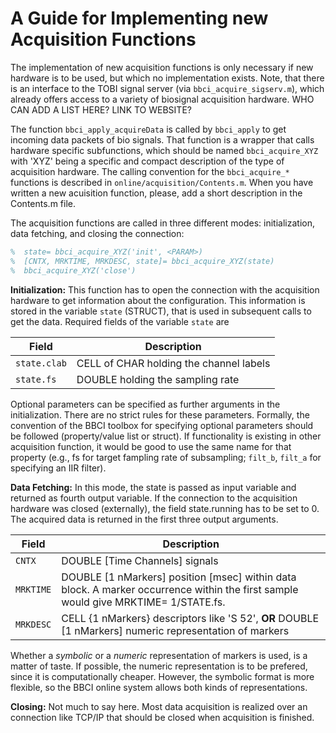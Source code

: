 ﻿# A Guide for Implementing new Acquisition Functions

The implementation of new acquisition functions is only necessary if new
hardware is to be used, but which no implementation exists. Note, that there is
an interface to the TOBI signal server (via `bbci_acquire_sigserv.m`), which
already offers access to a variety of biosignal acquisition hardware. WHO CAN
ADD A LIST HERE? LINK TO WEBSITE?

The function `bbci_apply_acquireData` is called by `bbci_apply` to get incoming
data packets of bio signals. That function is a wrapper that calls hardware
specific subfunctions, which should be named `bbci_acquire_XYZ` with 'XYZ' being
a specific and compact description of the type of acquisition hardware. The
calling convention for the `bbci_acquire_*` functions is described in
`online/acquisition/Contents.m`. When you have written a new acuisition
function, please, add a short description in the Contents.m file.

The acquisition functions are called in three different modes: initialization,
data fetching, and closing the connection:

```matlab
%  state= bbci_acquire_XYZ('init', <PARAM>)
%  [CNTX, MRKTIME, MRKDESC, state]= bbci_acquire_XYZ(state)
%  bbci_acquire_XYZ('close')
```

**Initialization:** This function has to open the connection with the
acquisition hardware to get information about the configuration. This
information is stored in the variable `state` (STRUCT), that is used in
subsequent calls to get the data. Required fields of the variable `state` are

| Field        | Description                             |
|--------------|-----------------------------------------|
| `state.clab` | CELL of CHAR holding the channel labels |
| `state.fs`   | DOUBLE holding the sampling rate        |

Optional parameters can be specified as further arguments in the initialization.
There are no strict rules for these parameters. Formally, the convention of the
BBCI toolbox for specifying optional parameters should be followed
(property/value list or struct). If functionality is existing in other
acquisition function, it would be good to use the same name for that property
(e.g., fs for target fampling rate of subsampling; `filt_b`, `filt_a` for
specifying an IIR filter).

**Data Fetching:** In this mode, the state is passed as input variable and
returned as fourth output variable. If the connection to the acquisition
hardware was closed (externally), the field state.running has to be set to 0.
The acquired data is returned in the first three output arguments.

| Field     | Description                                                                                                                        |
|-----------|------------------------------------------------------------------------------------------------------------------------------------|
| `CNTX`    | DOUBLE [Time Channels] signals                                                                                                     |
| `MRKTIME` | DOUBLE [1 nMarkers] position [msec] within data block. A marker occurrence within the first sample would give MRKTIME= 1/STATE.fs. |
| `MRKDESC` | CELL {1 nMarkers} descriptors like 'S 52', **OR** DOUBLE [1 nMarkers] numeric representation of markers                            |

Whether a *symbolic* or a *numeric* representation of markers is used, is a
matter of taste. If possible, the numeric representation is to be prefered,
since it is computationally cheaper. However, the symbolic format is more
flexible, so the BBCI online system allows both kinds of representations.

**Closing:** Not much to say here. Most data acquisition is realized over an
connection like TCP/IP that should be closed when acquisition is finished.
